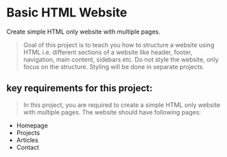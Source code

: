 # Basic HTML Website

Create simple HTML only website with multiple pages.

> Goal of this project is to teach you how to structure a website using HTML i.e. different sections of a website like header, footer, navigation, main content, sidebars etc. Do not style the website, only focus on the structure. Styling will be done in separate projects.

## key requirements for this project:

> In this project, you are required to create a simple HTML only website with multiple pages. The website should have following pages:

- Homepage
- Projects
- Articles
- Contact
